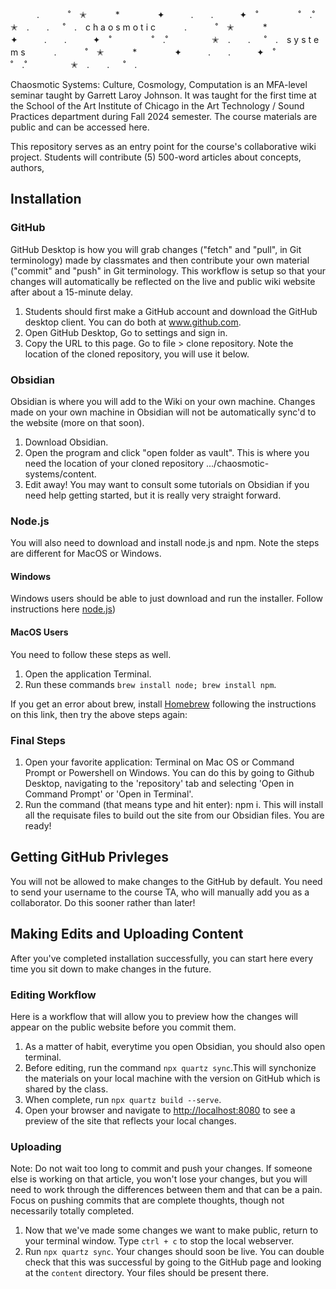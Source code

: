 　　　.   　　˚　✭　 　　*　　 　　✦　　　.　　.　　　✦　˚ 　　　　 ˚　.˚　　　　　✭　.　　. 　 ˚　.　c h a o s m o t i c 　　　.   　　˚　✭　 　　*　　 　　✦　　　.　　.　　　✦　˚ 　　　　 ˚　.˚　　　　　✭　.　　. 　 ˚　.　s y s t e m s 　　　.   　　˚　✭　 　　*　　 　　✦　　　.　　.　　　✦　˚ 　　　　 ˚　.˚　　　　　✭　.　　. 　 ˚　.　

Chaosmotic Systems: Culture, Cosmology, Computation is an MFA-level seminar taught by Garrett Laroy Johnson. It was taught for the first time at the School of the Art Institute of Chicago in the Art Technology / Sound Practices department during Fall 2024 semester. The course materials are public and can be accessed here.

This repository serves as an entry point for the course's collaborative wiki project. Students will contribute (5) 500-word articles about concepts, authors,

## Installation
### GitHub
GitHub Desktop is how you will grab changes ("fetch" and "pull", in Git terminology) made by classmates and then contribute your own material ("commit" and "push" in Git terminology. This workflow is setup so that your changes will automatically be reflected on the live and public wiki website after about a 15-minute delay.

1. Students should first make a GitHub account and download the GitHub desktop client. You can do both at www.github.com.
2. Open GitHub Desktop, Go to settings and sign in.
3. Copy the URL to this page. Go to file > clone repository. Note the location of the cloned repository, you will use it below.

### Obsidian
Obsidian is where you will add to the Wiki on your own machine. Changes made on your own machine in Obsidian will not be automatically sync'd to the website (more on that soon).

1. Download Obsidian.
2. Open the program and click "open folder as vault". This is where you need the location of your cloned repository .../chaosmotic-systems/content.
3. Edit away! You may want to consult some tutorials on Obsidian if you need help getting started, but it is really very straight forward.

### Node.js
You will also need to download and install node.js and npm. Note the steps are different for MacOS or Windows.

#### Windows 
Windows users should be able to just download and run the installer. Follow instructions here [node.js](https://nodejs.org/en))

#### MacOS Users

You need to follow these steps as well. 

1. Open the application Terminal. 
2. Run these commands `brew install node; brew install npm`. 

If you get an error about brew, install [Homebrew]([url](https://brew.sh/)) following the instructions on this link, then try the above steps again: 

### Final Steps

1. Open your favorite application: Terminal on Mac OS or Command Prompt or Powershell on Windows. You can do this by going to Github Desktop, navigating to the 'repository' tab and selecting 'Open in Command Prompt' or 'Open in Terminal'.
2. Run the command (that means type and hit enter): npm i. This will install all the requisate files to build out the site from our Obsidian files. You are ready!

## Getting GitHub Privleges
You will not be allowed to make changes to the GitHub by default. You need to send your username to the course TA, who will manually add you as a collaborator. Do this sooner rather than later!

## Making Edits and Uploading Content
After you've completed installation successfully, you can start here every time you sit down to make changes in the future.

### Editing Workflow
Here is a workflow that will allow you to preview how the changes will appear on the public website before you commit them.

1. As a matter of habit, everytime you open Obsidian, you should also open terminal.
2. Before editing, run the command `npx quartz sync`.This will synchonize the materials on your local machine with the version on GitHub which is shared by the class.
3. When complete, run `npx quartz build --serve`.
4. Open your browser and navigate to [http://localhost:8080]([url](http://localhost:8080)) to see a preview of the site that reflects your local changes.

### Uploading
Note: Do not wait too long to commit and push your changes. If someone else is working on that article, you won't lose your changes, but you will need to work through the differences between them and that can be a pain. Focus on pushing commits that are complete thoughts, though not necessarily totally completed.

1. Now that we've made some changes we want to make public, return to your terminal window. Type `ctrl + c` to stop the local webserver.
6. Run `npx quartz sync`. Your changes should soon be live. You can double check that this was successful by going to the GitHub page and looking at the `content` directory. Your files should be present there. 

